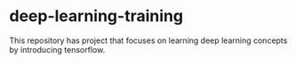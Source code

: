 # deep-learning-training
This repository has project that focuses on learning deep learning concepts by introducing tensorflow.
